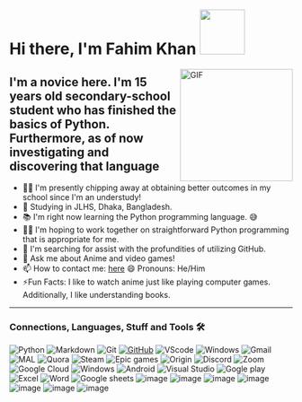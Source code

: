 # Hi there, I'm Fahim Khan <img width="80px" src="https://i0.wp.com/thumbs.gfycat.com/AlarmingSnappyLeafbird-max-1mb.gif?h=250" />

<img align="right" alt="GIF" height="200px" src="http://24.media.tumblr.com/tumblr_m7o9r3iLSG1qau345o3_250.gif" />

## I'm a novice here. I'm 15 years old secondary-school student who has finished the basics of Python. Furthermore, as of now investigating and discovering that language  

- 👨‍💻 I'm presently chipping away at obtaining better outcomes in my school since I'm an understudy!
- 🔭 Studying in JLHS, Dhaka, Bangladesh.
- 📚 I'm right now learning the Python programming language.  😅
- 💪🏼 I'm hoping to work together on straightforward Python programming that is appropriate for me.
- 🤔 I'm searching for assist with the profundities of utilizing GitHub. 
- 💬 Ask me about Anime and video games! 
- 📫 How to contact me: [here](https://github.com/Md-Fahim-Khan/Md-Fahim-Khan/issues/new) 😄 Pronouns: He/Him 
- ⚡Fun Facts: I like to watch anime just like playing computer games. Additionally, I like understanding books.
---

### Connections, Languages, Stuff and Tools 🛠 

![Python](https://img.shields.io/badge/Python-3776AB?style=for-the-badge&logo=python&logoColor=white)
![Markdown](https://img.shields.io/badge/Markdown-000000?style=for-the-badge&logo=markdown&logoColor=white)
![Git](https://img.shields.io/badge/Git-F05032?style=for-the-badge&logo=git&logoColor=white)
[![GitHub](https://img.shields.io/badge/GitHub-100000?style=for-the-badge&logo=github&logoColor=white)](https://github.com/Md-Fahim-Khan)
![VScode](https://img.shields.io/badge/Visual_Studio_Code-0078D4?style=for-the-badge&logo=visual%20studio%20code&logoColor=white)
![Windows](https://img.shields.io/badge/Windows-0078D6?style=for-the-badge&logo=windows&logoColor=white)
![Gmail](https://img.shields.io/badge/Gmail-D14836?style=for-the-badge&logo=gmail&logoColor=white)
![MAL](https://img.shields.io/badge/MyAnimeList-31519e?style=for-the-badge&logo=MyAnimeList&logoColor=white)
![Quora](https://img.shields.io/badge/Quora-b92b27?style=for-the-badge&logo=Quora&logoColor=white)
![Steam](https://img.shields.io/badge/Steam-000000?style=for-the-badge&logo=steam&logoColor=white)
![Epic games](https://img.shields.io/badge/Epic%20Games-000000?style=for-the-badge&logo=Epic%20Games&logoColor=white)
![Origin](https://img.shields.io/badge/Origin-f05922?style=for-the-badge&logo=Origin&logoColor=white)
![Discord](https://img.shields.io/badge/Discord-7289DA?style=for-the-badge&logo=discord&logoColor=white)
![Zoom](https://img.shields.io/badge/Zoom-2D8CFF?style=for-the-badge&logo=zoom&logoColor=white)
![Google Cloud](https://img.shields.io/badge/Google_Cloud-4285F4?style=for-the-badge&logo=google-cloud&logoColor=white)
![Windows](https://img.shields.io/badge/Windows-0078D6?style=for-the-badge&logo=windows&logoColor=white)
![Android](https://img.shields.io/badge/Android-3DDC84?style=for-the-badge&logo=android&logoColor=white)
![Visual Studio](https://img.shields.io/badge/Visual_Studio_2019-5C2D91?style=for-the-badge&logo=visual%20studio&logoColor=white)
![Gogle play](https://img.shields.io/badge/Google_Play-414141?style=for-the-badge&logo=google-play&logoColor=white)
![Excel](https://img.shields.io/badge/Microsoft_Excel-217346?style=for-the-badge&logo=microsoft-excel&logoColor=white)
![Word](https://img.shields.io/badge/Microsoft_Word-2B579A?style=for-the-badge&logo=microsoft-word&logoColor=white)
![Google sheets](https://img.shields.io/badge/Google%20Sheets-34A853?style=for-the-badge&logo=google-sheets&logoColor=white)
![image](https://img.shields.io/badge/Adobe%20Illustrator-FF9A00?style=for-the-badge&logo=adobe%20illustrator&logoColor=white)
![image](https://img.shields.io/badge/Counter_Strike-000000?style=for-the-badge&logo=counter-strike&logoColor=white)
![image](https://img.shields.io/badge/Adobe%20Creative%20Cloud-da1f26?style=for-the-badge&logo=Adobe%20Creative%20Cloud&logoColor=white)
![image](https://img.shields.io/badge/Xbox-107C10?style=for-the-badge&logo=xbox&logoColor=white)
![image](https://img.shields.io/badge/Spotify-1ED760?&style=for-the-badge&logo=spotify&logoColor=white)
![image](https://img.shields.io/badge/Pinterest-e71b22?style=for-the-badge&logo=Pinterest&logoColor=white)
![image](https://img.shields.io/badge/YouTube_Music-FF0000?style=for-the-badge&logo=youtube-music&logoColor=white)

